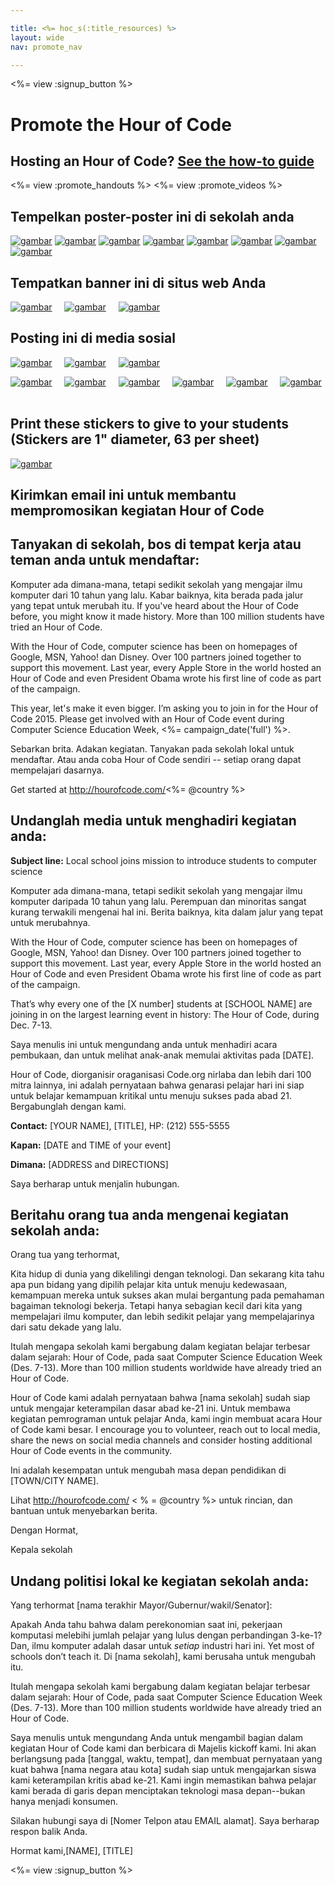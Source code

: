 ```yaml
---

title: <%= hoc_s(:title_resources) %>
layout: wide
nav: promote_nav

---
```


<link rel="stylesheet" type="text/css" href="/css/promote-page.css" />
</link>

<%= view :signup_button %>

# Promote the Hour of Code

## Hosting an Hour of Code? [See the how-to guide](<%= resolve_url('/resources/how-to') %>)

<%= view :promote_handouts %> <%= view :promote_videos %>

<a id="posters"></a>

## Tempelkan poster-poster ini di sekolah anda

[![gambar](/images/fit-280/malala-yousafzai.png)](/files/malala-yousafzai-poster.pdf) [![gambar](/images/fit-280/sheryl-sandberg.png)](/files/sheryl-sandberg-poster.pdf) [![gambar](/images/fit-280/mark-zuckerberg.png)](/files/mark-zuckerberg-poster.pdf) [![gambar](/images/fit-280/marissa-mayer.png)](/files/marissa-mayer-poster.pdf) [![gambar](/images/fit-280/susan.png)](/files/susan-wojcicki-poster.pdf) [![gambar](/images/fit-280/chris-bosh.png)](/files/chris-bosh-poster.pdf) [![gambar](/images/fit-280/barack-obama.png)](/files/barack-obama-poster.pdf) [![gambar](/images/fit-280/ashton-kutcher.png)](/files/ashton-kutcher-poster.pdf)

<a id="banners"></a>

## Tempatkan banner ini di situs web Anda

[![gambar](/images/fit-250/banner1.jpg)](/images/banner1.jpg)&nbsp;&nbsp;&nbsp;&nbsp; [![gambar](/images/fit-250/banner3.jpg)](/images/banner3.jpg)&nbsp;&nbsp;&nbsp;&nbsp; [![gambar](/images/fit-500/banner5.jpg)](/images/banner5.jpg)&nbsp;&nbsp;&nbsp;&nbsp;

<a id="social"></a>

## Posting ini di media sosial

[![gambar](/images/fit-250/social-1.jpg)](/images/social-1.jpg)&nbsp;&nbsp;&nbsp;&nbsp; [![gambar](/images/fit-250/social-2.jpg)](/images/social-2.jpg)&nbsp;&nbsp;&nbsp;&nbsp; [![gambar](/images/fit-250/social-3.jpg)](/images/social-3.jpg)&nbsp;&nbsp;&nbsp;&nbsp;

[![gambar](/images/fit-250/mark.jpg)](/images/mark.jpg)&nbsp;&nbsp;&nbsp;&nbsp; [![gambar](/images/fit-250/susan.png)](/images/susan.png)&nbsp;&nbsp;&nbsp;&nbsp; [![gambar](/images/fit-250/chris.jpg)](/images/chris.jpg)&nbsp;&nbsp;&nbsp;&nbsp; [![gambar](/images/fit-250/marissa.jpg)](/images/marissa.jpg)&nbsp;&nbsp;&nbsp;&nbsp; [![gambar](/images/fit-250/ashton.jpg)](/images/ashton.jpg)&nbsp;&nbsp;&nbsp;&nbsp; [![gambar](/images/fit-250/barack.jpg)](/images/barack.jpg)&nbsp;&nbsp;&nbsp;&nbsp;

<a id="stickers"></a>

## Print these stickers to give to your students (Stickers are 1" diameter, 63 per sheet)

[![gambar](/images/fit-250/hour-of-code-stickers.png)](/images/hour-of-code-stickers.pdf)

<a id="sample-emails"></a>

## Kirimkan email ini untuk membantu mempromosikan kegiatan Hour of Code

<a id="email"></a>

## Tanyakan di sekolah, bos di tempat kerja atau teman anda untuk mendaftar:

Komputer ada dimana-mana, tetapi sedikit sekolah yang mengajar ilmu komputer dari 10 tahun yang lalu. Kabar baiknya, kita berada pada jalur yang tepat untuk merubah itu. If you've heard about the Hour of Code before, you might know it made history. More than 100 million students have tried an Hour of Code.

With the Hour of Code, computer science has been on homepages of Google, MSN, Yahoo! dan Disney. Over 100 partners joined together to support this movement. Last year, every Apple Store in the world hosted an Hour of Code and even President Obama wrote his first line of code as part of the campaign.

This year, let's make it even bigger. I’m asking you to join in for the Hour of Code 2015. Please get involved with an Hour of Code event during Computer Science Education Week, <%= campaign_date('full') %>.

Sebarkan brita. Adakan kegiatan. Tanyakan pada sekolah lokal untuk mendaftar. Atau anda coba Hour of Code sendiri -- setiap orang dapat mempelajari dasarnya.

Get started at http://hourofcode.com/<%= @country %>

<a id="media-pitch"></a>

## Undanglah media untuk menghadiri kegiatan anda:

**Subject line:** Local school joins mission to introduce students to computer science

Komputer ada dimana-mana, tetapi sedikit sekolah yang mengajar ilmu komputer daripada 10 tahun yang lalu. Perempuan dan minoritas sangat kurang terwakili mengenai hal ini. Berita baiknya, kita dalam jalur yang tepat untuk merubahnya.

With the Hour of Code, computer science has been on homepages of Google, MSN, Yahoo! dan Disney. Over 100 partners joined together to support this movement. Last year, every Apple Store in the world hosted an Hour of Code and even President Obama wrote his first line of code as part of the campaign.

That’s why every one of the [X number] students at [SCHOOL NAME] are joining in on the largest learning event in history: The Hour of Code, during Dec. 7-13.

Saya menulis ini untuk mengundang anda untuk menhadiri acara pembukaan, dan untuk melihat anak-anak memulai aktivitas pada [DATE].

Hour of Code, diorganisir oraganisasi Code.org nirlaba dan lebih dari 100 mitra lainnya, ini adalah pernyataan bahwa genarasi pelajar hari ini siap untuk belajar kemampuan kritikal untu menuju sukses pada abad 21. Bergabunglah dengan kami.

**Contact:** [YOUR NAME], [TITLE], HP: (212) 555-5555

**Kapan:** [DATE and TIME of your event]

**Dimana:** [ADDRESS and DIRECTIONS]

Saya berharap untuk menjalin hubungan.

<a id="parents"></a>

## Beritahu orang tua anda mengenai kegiatan sekolah anda:

Orang tua yang terhormat,

Kita hidup di dunia yang dikelilingi dengan teknologi. Dan sekarang kita tahu apa pun bidang yang dipilih pelajar kita untuk menuju kedewasaan, kemampuan mereka untuk sukses akan mulai bergantung pada pemahaman bagaiman teknologi bekerja. Tetapi hanya sebagian kecil dari kita yang mempelajari ilmu komputer, dan lebih sedikit pelajar yang mempelajarinya dari satu dekade yang lalu.

Itulah mengapa sekolah kami bergabung dalam kegiatan belajar terbesar dalam sejarah: Hour of Code, pada saat Computer Science Education Week (Des. 7-13). More than 100 million students worldwide have already tried an Hour of Code.

Hour of Code kami adalah pernyataan bahwa [nama sekolah] sudah siap untuk mengajar keterampilan dasar abad ke-21 ini. Untuk membawa kegiatan pemrograman untuk pelajar Anda, kami ingin membuat acara Hour of Code kami besar. I encourage you to volunteer, reach out to local media, share the news on social media channels and consider hosting additional Hour of Code events in the community.

Ini adalah kesempatan untuk mengubah masa depan pendidikan di [TOWN/CITY NAME].

Lihat http://hourofcode.com/ < % = @country %> untuk rincian, dan bantuan untuk menyebarkan berita.

Dengan Hormat,

Kepala sekolah

<a id="politicians"></a>

## Undang politisi lokal ke kegiatan sekolah anda:

Yang terhormat [nama terakhir Mayor/Gubernur/wakil/Senator]:

Apakah Anda tahu bahwa dalam perekonomian saat ini, pekerjaan komputasi melebihi jumlah pelajar yang lulus dengan perbandingan 3-ke-1? Dan, ilmu komputer adalah dasar untuk *setiap* industri hari ini. Yet most of schools don’t teach it. Di [nama sekolah], kami berusaha untuk mengubah itu.

Itulah mengapa sekolah kami bergabung dalam kegiatan belajar terbesar dalam sejarah: Hour of Code, pada saat Computer Science Education Week (Des. 7-13). More than 100 million students worldwide have already tried an Hour of Code.

Saya menulis untuk mengundang Anda untuk mengambil bagian dalam kegiatan Hour of Code kami dan berbicara di Majelis kickoff kami. Ini akan berlangsung pada [tanggal, waktu, tempat], dan membuat pernyataan yang kuat bahwa [nama negara atau kota] sudah siap untuk mengajarkan siswa kami keterampilan kritis abad ke-21. Kami ingin memastikan bahwa pelajar kami berada di garis depan menciptakan teknologi masa depan--bukan hanya menjadi konsumen.

Silakan hubungi saya di [Nomer Telpon atau EMAIL alamat]. Saya berharap respon balik Anda.

Hormat kami,[NAME], [TITLE]

<%= view :signup_button %>